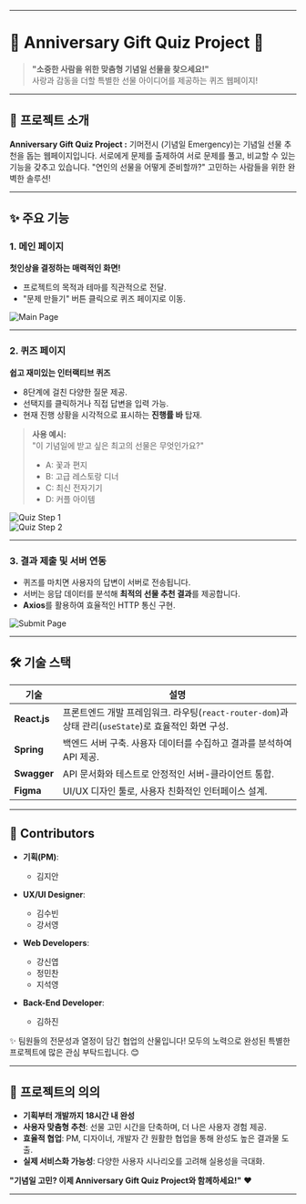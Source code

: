 
---

# **🎁 Anniversary Gift Quiz Project 🎁**  

> **"소중한 사람을 위한 맞춤형 기념일 선물을 찾으세요!"**  
> 사랑과 감동을 더할 특별한 선물 아이디어를 제공하는 퀴즈 웹페이지!  

---

## **📌 프로젝트 소개**  
**Anniversary Gift Quiz Project :** 기머전시 (기념일 Emergency)는 기념일 선물 추천을 돕는 웹페이지입니다.
서로에게 문제를 출제하여 서로 문제를 풀고, 비교할 수 있는 기능을 갖추고 있습니다.
"연인의 선물을 어떻게 준비할까?" 고민하는 사람들을 위한 완벽한 솔루션!  

---

## **✨ 주요 기능**  

### **1. 메인 페이지**  
**첫인상을 결정하는 매력적인 화면!**  
- 프로젝트의 목적과 테마를 직관적으로 전달.  
- "문제 만들기" 버튼 클릭으로 퀴즈 페이지로 이동.  

![Main Page](https://github.com/user-attachments/assets/dd9b7dc3-0d60-46af-a676-755b1563cbe9)  

---

### **2. 퀴즈 페이지**  
**쉽고 재미있는 인터랙티브 퀴즈**  
- 8단계에 걸친 다양한 질문 제공.  
- 선택지를 클릭하거나 직접 답변을 입력 가능.  
- 현재 진행 상황을 시각적으로 표시하는 **진행률 바** 탑재.  

> **사용 예시:**  
> "이 기념일에 받고 싶은 최고의 선물은 무엇인가요?"  
> - A: 꽃과 편지  
> - B: 고급 레스토랑 디너  
> - C: 최신 전자기기  
> - D: 커플 아이템  

![Quiz Step 1](https://github.com/user-attachments/assets/d1615316-b4b8-4c88-8658-67e1cdf3ede6)  
![Quiz Step 2](https://github.com/user-attachments/assets/0865a087-ac7e-4bf9-a8eb-af7245f9c80c)  

---

### **3. 결과 제출 및 서버 연동**  
- 퀴즈를 마치면 사용자의 답변이 서버로 전송됩니다.  
- 서버는 응답 데이터를 분석해 **최적의 선물 추천 결과**를 제공합니다.  
- **Axios**를 활용하여 효율적인 HTTP 통신 구현.  

![Submit Page](https://github.com/user-attachments/assets/66e5afcb-adbe-4a3a-9dd3-c21b8890e9cb)  

---

## **🛠 기술 스택**  

| 기술               | 설명                                                                                     |
|-------------------|----------------------------------------------------------------------------------------|
| **React.js**      | 프론트엔드 개발 프레임워크. 라우팅(`react-router-dom`)과 상태 관리(`useState`)로 효율적인 화면 구성. |
| **Spring**        | 백엔드 서버 구축. 사용자 데이터를 수집하고 결과를 분석하여 API 제공.                            |
| **Swagger**       | API 문서화와 테스트로 안정적인 서버-클라이언트 통합.                                         |
| **Figma**         | UI/UX 디자인 툴로, 사용자 친화적인 인터페이스 설계.                                          |


---

## **🌟 Contributors**  

- **기획(PM)**:  
  - 김지안  

- **UX/UI Designer**:  
  - 김수빈
  - 강서영  

- **Web Developers**:  
  - 강신엽  
  - 정민찬  
  - 지석영  

- **Back-End Developer**:  
  - 김하진  

✨ 팀원들의 전문성과 열정이 담긴 협업의 산물입니다! 모두의 노력으로 완성된 특별한 프로젝트에 많은 관심 부탁드립니다. 😊  

---

## **🚀 프로젝트의 의의**

- **기획부터 개발까지 18시간 내 완성**
- **사용자 맞춤형 추천**: 선물 고민 시간을 단축하며, 더 나은 사용자 경험 제공.  
- **효율적 협업**: PM, 디자이너, 개발자 간 원활한 협업을 통해 완성도 높은 결과물 도출.  
- **실제 서비스화 가능성**: 다양한 사용자 시나리오를 고려해 실용성을 극대화.  


**"기념일 고민? 이제 Anniversary Gift Quiz Project와 함께하세요!"** ❤️  

--- 
